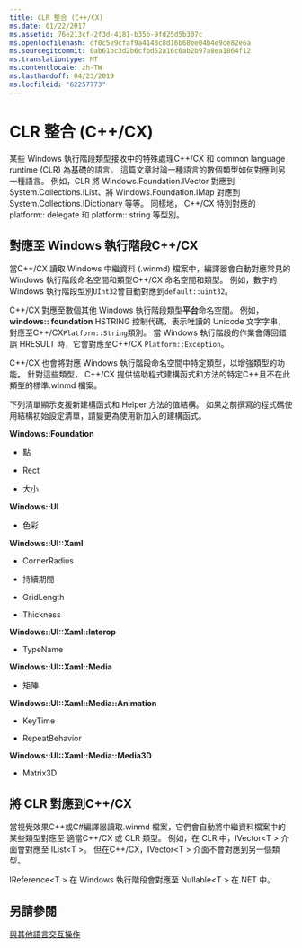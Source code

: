 ```yaml
---
title: CLR 整合 (C++/CX)
ms.date: 01/22/2017
ms.assetid: 76e213cf-2f3d-4181-b35b-9fd25d5b307c
ms.openlocfilehash: df0c5e9cfaf9a4148c8d16b68ee04b4e9ce82e6a
ms.sourcegitcommit: 0ab61bc3d2b6cfbd52a16c6ab2b97a8ea1864f12
ms.translationtype: MT
ms.contentlocale: zh-TW
ms.lasthandoff: 04/23/2019
ms.locfileid: "62257773"
---
```

# <a name="clr-integration-ccx"></a>CLR 整合 (C++/CX)

某些 Windows 執行階段類型接收中的特殊處理C++/CX 和 common language runtime (CLR) 為基礎的語言。 這篇文章討論一種語言的數個類型如何對應到另一種語言。 例如，CLR 將 Windows.Foundation.IVector 對應到 System.Collections.IList、將 Windows.Foundation.IMap 對應到 System.Collections.IDictionary 等等。 同樣地， C++/CX 特別對應的 platform:: delegate 和 platform:: string 等型別。

## <a name="mapping-the-windows-runtime-to-ccx"></a>對應至 Windows 執行階段C++/CX

當C++/CX 讀取 Windows 中繼資料 (.winmd) 檔案中，編譯器會自動對應常見的 Windows 執行階段命名空間和類型C++/CX 命名空間和類型。 例如，數字的 Windows 執行階段型別`UInt32`會自動對應到`default::uint32`。

C++/CX 對應至數個其他 Windows 執行階段類型**平台**命名空間。 例如， **windows:: foundation** HSTRING 控制代碼，表示唯讀的 Unicode 文字字串，對應至C++/CX`Platform::String`類別。 當 Windows 執行階段的作業會傳回錯誤 HRESULT 時，它會對應至C++/CX `Platform::Exception`。

C++/CX 也會將對應 Windows 執行階段命名空間中特定類型，以增強類型的功能。 針對這些類型， C++/CX 提供協助程式建構函式和方法的特定C++且不在此類型的標準.winmd 檔案。

下列清單顯示支援新建構函式和 Helper 方法的值結構。 如果之前撰寫的程式碼使用結構初始設定清單，請變更為使用新加入的建構函式。

**Windows::Foundation**

- 點

- Rect

- 大小

**Windows::UI**

- 色彩

**Windows::UI::Xaml**

- CornerRadius

- 持續期間

- GridLength

- Thickness

**Windows::UI::Xaml::Interop**

- TypeName

**Windows::UI::Xaml::Media**

- 矩陣

**Windows::UI::Xaml::Media::Animation**

- KeyTime

- RepeatBehavior

**Windows::UI::Xaml::Media::Media3D**

- Matrix3D

## <a name="mapping-the-clr-to-ccx"></a>將 CLR 對應到C++/CX

當視覺效果C++或C#編譯器讀取.winmd 檔案，它們會自動將中繼資料檔案中的某些類型對應至 適當C++/CX 或 CLR 類型。 例如，在 CLR 中，IVector\<T > 介面會對應至 IList\<T >。 但在C++/CX，IVector\<T > 介面不會對應到另一個類型。

IReference\<T > 在 Windows 執行階段會對應至 Nullable\<T > 在.NET 中。

## <a name="see-also"></a>另請參閱

[與其他語言交互操作](../cppcx/interoperating-with-other-languages-c-cx.md)
